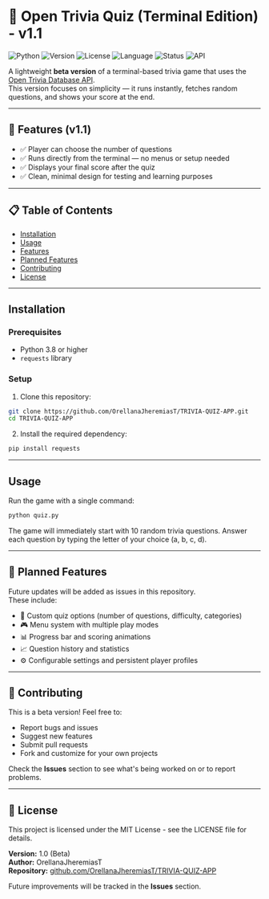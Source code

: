 # 🧠 Open Trivia Quiz (Terminal Edition) - v1.1

![Python](https://img.shields.io/badge/Python-3.8%2B-blue?logo=python)
![Version](https://img.shields.io/badge/Version-1.0-green)
![License](https://img.shields.io/badge/License-MIT-yellow)
![Language](https://img.shields.io/badge/Language-English-lightgrey)
![Status](https://img.shields.io/badge/Status-Beta-orange)
![API](https://img.shields.io/badge/API-Open%20Trivia%20DB-9cf)

A lightweight **beta version** of a terminal-based trivia game that uses the [Open Trivia Database API](https://opentdb.com/).  
This version focuses on simplicity — it runs instantly, fetches random questions, and shows your score at the end.

---

## 🚀 Features (v1.1)
- ✅ Player can choose the number of questions
- ✅ Runs directly from the terminal — no menus or setup needed
- ✅ Displays your final score after the quiz
- ✅ Clean, minimal design for testing and learning purposes

---

## 📋 Table of Contents
- [Installation](#installation)
- [Usage](#usage)
- [Features](#-features-v10)
- [Planned Features](#-planned-features)
- [Contributing](#-contributing)
- [License](#-license)

---

## Installation

### Prerequisites
- Python 3.8 or higher
- `requests` library

### Setup
1. Clone this repository:
```bash
git clone https://github.com/OrellanaJheremiasT/TRIVIA-QUIZ-APP.git
cd TRIVIA-QUIZ-APP
```
2. Install the required dependency:
```bash
pip install requests
```

---

## Usage
Run the game with a single command:

```bash
python quiz.py
```
The game will immediately start with 10 random trivia questions. Answer each question by typing the letter of your choice (a, b, c, d).

---

## 🧩 Planned Features
Future updates will be added as issues in this repository.  
These include:

- 🔄 Custom quiz options (number of questions, difficulty, categories)
- 🎮 Menu system with multiple play modes
- 📊 Progress bar and scoring animations
- 📈 Question history and statistics
- ⚙️ Configurable settings and persistent player profiles

---

## 🤝 Contributing
This is a beta version! Feel free to:

- Report bugs and issues
- Suggest new features
- Submit pull requests
- Fork and customize for your own projects

Check the **Issues** section to see what's being worked on or to report problems.

---

## 🧾 License
This project is licensed under the MIT License - see the LICENSE file for details.

**Version:** 1.0 (Beta)  
**Author:** OrellanaJheremiasT  
**Repository:** [github.com/OrellanaJheremiasT/TRIVIA-QUIZ-APP](https://github.com/OrellanaJheremiasT/TRIVIA-QUIZ-APP)

Future improvements will be tracked in the **Issues** section.
